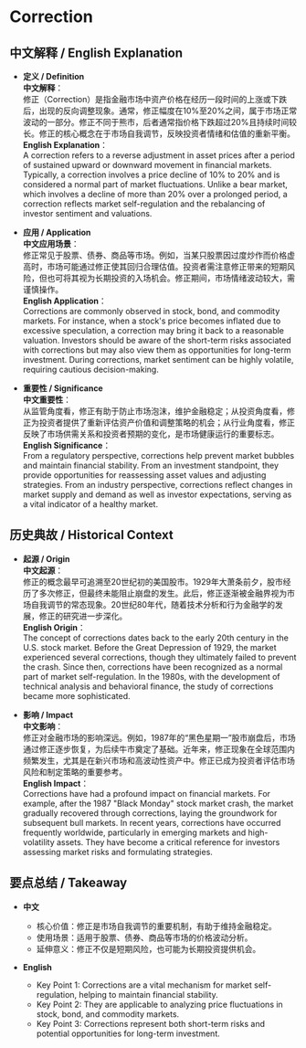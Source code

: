 # Correction

## 中文解释 / English Explanation

* **定义 / Definition**  
  **中文解释**：  
  修正（Correction）是指金融市场中资产价格在经历一段时间的上涨或下跌后，出现的反向调整现象。通常，修正幅度在10%至20%之间，属于市场正常波动的一部分。修正不同于熊市，后者通常指价格下跌超过20%且持续时间较长。修正的核心概念在于市场自我调节，反映投资者情绪和估值的重新平衡。  
  **English Explanation**：  
  A correction refers to a reverse adjustment in asset prices after a period of sustained upward or downward movement in financial markets. Typically, a correction involves a price decline of 10% to 20% and is considered a normal part of market fluctuations. Unlike a bear market, which involves a decline of more than 20% over a prolonged period, a correction reflects market self-regulation and the rebalancing of investor sentiment and valuations.

* **应用 / Application**  
  **中文应用场景**：  
  修正常见于股票、债券、商品等市场。例如，当某只股票因过度炒作而价格虚高时，市场可能通过修正使其回归合理估值。投资者需注意修正带来的短期风险，但也可将其视为长期投资的入场机会。修正期间，市场情绪波动较大，需谨慎操作。  
  **English Application**：  
  Corrections are commonly observed in stock, bond, and commodity markets. For instance, when a stock's price becomes inflated due to excessive speculation, a correction may bring it back to a reasonable valuation. Investors should be aware of the short-term risks associated with corrections but may also view them as opportunities for long-term investment. During corrections, market sentiment can be highly volatile, requiring cautious decision-making.

* **重要性 / Significance**  
  **中文重要性**：  
  从监管角度看，修正有助于防止市场泡沫，维护金融稳定；从投资角度看，修正为投资者提供了重新评估资产价值和调整策略的机会；从行业角度看，修正反映了市场供需关系和投资者预期的变化，是市场健康运行的重要标志。  
  **English Significance**：  
  From a regulatory perspective, corrections help prevent market bubbles and maintain financial stability. From an investment standpoint, they provide opportunities for reassessing asset values and adjusting strategies. From an industry perspective, corrections reflect changes in market supply and demand as well as investor expectations, serving as a vital indicator of a healthy market.

## 历史典故 / Historical Context

* **起源 / Origin**  
  **中文起源**：  
  修正的概念最早可追溯至20世纪初的美国股市。1929年大萧条前夕，股市经历了多次修正，但最终未能阻止崩盘的发生。此后，修正逐渐被金融界视为市场自我调节的常态现象。20世纪80年代，随着技术分析和行为金融学的发展，修正的研究进一步深化。  
  **English Origin**：  
  The concept of corrections dates back to the early 20th century in the U.S. stock market. Before the Great Depression of 1929, the market experienced several corrections, though they ultimately failed to prevent the crash. Since then, corrections have been recognized as a normal part of market self-regulation. In the 1980s, with the development of technical analysis and behavioral finance, the study of corrections became more sophisticated.

* **影响 / Impact**  
  **中文影响**：  
  修正对金融市场的影响深远。例如，1987年的“黑色星期一”股市崩盘后，市场通过修正逐步恢复，为后续牛市奠定了基础。近年来，修正现象在全球范围内频繁发生，尤其是在新兴市场和高波动性资产中。修正已成为投资者评估市场风险和制定策略的重要参考。  
  **English Impact**：  
  Corrections have had a profound impact on financial markets. For example, after the 1987 "Black Monday" stock market crash, the market gradually recovered through corrections, laying the groundwork for subsequent bull markets. In recent years, corrections have occurred frequently worldwide, particularly in emerging markets and high-volatility assets. They have become a critical reference for investors assessing market risks and formulating strategies.

## 要点总结 / Takeaway

* **中文**  
  - 核心价值：修正是市场自我调节的重要机制，有助于维持金融稳定。  
  - 使用场景：适用于股票、债券、商品等市场的价格波动分析。  
  - 延伸意义：修正不仅是短期风险，也可能为长期投资提供机会。  

* **English**  
  - Key Point 1: Corrections are a vital mechanism for market self-regulation, helping to maintain financial stability.  
  - Key Point 2: They are applicable to analyzing price fluctuations in stock, bond, and commodity markets.  
  - Key Point 3: Corrections represent both short-term risks and potential opportunities for long-term investment.